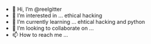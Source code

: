 - 👋 Hi, I’m @reelgitter
- 👀 I’m interested in ... ethical hacking
- 🌱 I’m currently learning ... ehtical hacking and python
- 💞️ I’m looking to collaborate on ...
- 📫 How to reach me ...

<!---
reelgitter/reelgitter is a ✨ special ✨ repository because its `README.md` (this file) appears on your GitHub profile.
You can click the Preview link to take a look at your changes.
--->
